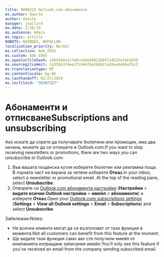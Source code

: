 ```yaml
---
title: 9000215 Outlook.com абонаменти
ms.author: daeite
author: daeite
manager: joallard
ms.date: 2/26/19
ms.audience: Admin
ms.topic: article
ROBOTS: NOINDEX, NOFOLLOW
localization_priority: Normal
ms.collection: Adm_O365
ms.custom: Adm_O365
ms.openlocfilehash: 1d955842e17a8ced4ed5921b0f224525afa61039
ms.sourcegitcommit: 1a359a374ee2f1b4476e1b6621a26eebe90a7b13
ms.translationtype: MT
ms.contentlocale: bg-BG
ms.lasthandoff: 02/27/2019
ms.locfileid: "30307327"
---
```

# <a name="subscriptions-and-unsubscribing"></a><span data-ttu-id="4df75-102">Абонаменти и отписване</span><span class="sxs-lookup"><span data-stu-id="4df75-102">Subscriptions and unsubscribing</span></span>

<span data-ttu-id="4df75-103">Ако искате да спрете да получавате бюлетини или промоции, има два начина, можете да се отпишете в Outlook.com:</span><span class="sxs-lookup"><span data-stu-id="4df75-103">If you want to stop receiving newsletters or promotions, there are two ways you can unsubscribe in Outlook.com:</span></span>

1. <span data-ttu-id="4df75-p101">Във вашата пощенска кутия изберете бюлетин или рекламна поща. В горната част на екрана за четене изберете **Отказ**.</span><span class="sxs-lookup"><span data-stu-id="4df75-p101">In your inbox, select a newsletter or promotional email. At the top of the reading pane, select **Unsubscribe**.</span></span>
2. <span data-ttu-id="4df75-106">Отворете си [Outlook.com абонаменти настройки](https://outlook.live.com/mail/options/mail/brandsSubscriptions) (**Настройки** > **видите всички Outlook настройки** > **имейл** > **абонаменти**) и изберете **Отказ**.</span><span class="sxs-lookup"><span data-stu-id="4df75-106">Open your [Outlook.com subscriptions settings](https://outlook.live.com/mail/options/mail/brandsSubscriptions) (**Settings** > **View all Outlook settings** > **Email** > **Subscriptions**) and select **Unsubscribe**.</span></span>

<span data-ttu-id="4df75-107">Забележки:</span><span class="sxs-lookup"><span data-stu-id="4df75-107">Notes:</span></span>

- <span data-ttu-id="4df75-108">Не всички клиенти могат да се възползват от тази функция в момента.</span><span class="sxs-lookup"><span data-stu-id="4df75-108">Not all customers can benefit from this feature at the moment.</span></span>
- <span data-ttu-id="4df75-109">Ще видите тази функция само ако сте получили имейл от компанията изпращане записания имейл.</span><span class="sxs-lookup"><span data-stu-id="4df75-109">You'll only see this feature if you've received an email from the company sending subscribed email.</span></span>